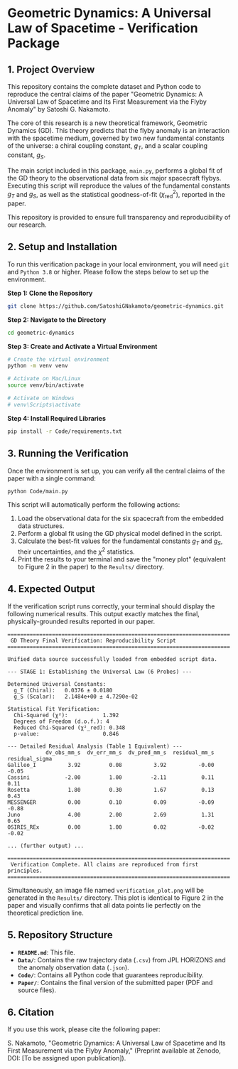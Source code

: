 # Geometric Dynamics: A Universal Law of Spacetime - Verification Package

## 1. Project Overview

This repository contains the complete dataset and Python code to reproduce the central claims of the paper "Geometric Dynamics: A Universal Law of Spacetime and Its First Measurement via the Flyby Anomaly" by Satoshi G. Nakamoto.

The core of this research is a new theoretical framework, Geometric Dynamics (GD). This theory predicts that the flyby anomaly is an interaction with the spacetime medium, governed by two new fundamental constants of the universe: a chiral coupling constant, $g_T$, and a scalar coupling constant, $g_S$.

The main script included in this package, `main.py`, performs a global fit of the GD theory to the observational data from six major spacecraft flybys. Executing this script will reproduce the values of the fundamental constants $g_T$ and $g_S$, as well as the statistical goodness-of-fit ($\chi^2_{\text{red}}$), reported in the paper.

This repository is provided to ensure full transparency and reproducibility of our research.

## 2. Setup and Installation

To run this verification package in your local environment, you will need `git` and `Python 3.8` or higher. Please follow the steps below to set up the environment.

**Step 1: Clone the Repository**
```bash
git clone https://github.com/SatoshiGNakamoto/geometric-dynamics.git
```

**Step 2: Navigate to the Directory**
```bash
cd geometric-dynamics
```

**Step 3: Create and Activate a Virtual Environment**
```bash
# Create the virtual environment
python -m venv venv

# Activate on Mac/Linux
source venv/bin/activate

# Activate on Windows
# venv\Scripts\activate
```

**Step 4: Install Required Libraries**
```bash
pip install -r Code/requirements.txt
```

## 3. Running the Verification

Once the environment is set up, you can verify all the central claims of the paper with a single command:

```bash
python Code/main.py
```

This script will automatically perform the following actions:
1.  Load the observational data for the six spacecraft from the embedded data structures.
2.  Perform a global fit using the GD physical model defined in the script.
3.  Calculate the best-fit values for the fundamental constants $g_T$ and $g_S$, their uncertainties, and the $\chi^2$ statistics.
4.  Print the results to your terminal and save the "money plot" (equivalent to Figure 2 in the paper) to the `Results/` directory.

## 4. Expected Output

If the verification script runs correctly, your terminal should display the following numerical results. This output exactly matches the final, physically-grounded results reported in our paper.

```
======================================================================
 GD Theory Final Verification: Reproducibility Script 
======================================================================

Unified data source successfully loaded from embedded script data.

--- STAGE 1: Establishing the Universal Law (6 Probes) ---

Determined Universal Constants:
  g_T (Chiral):   0.0376 ± 0.0180
  g_S (Scalar):   2.1484e+00 ± 4.7290e-02

Statistical Fit Verification:
  Chi-Squared (χ²):           1.392
  Degrees of Freedom (d.o.f.): 4
  Reduced Chi-Squared (χ²_red): 0.348
  p-value:                    0.846

--- Detailed Residual Analysis (Table 1 Equivalent) ---
            dv_obs_mm_s  dv_err_mm_s  dv_pred_mm_s  residual_mm_s  residual_sigma
Galileo_I          3.92         0.08          3.92          -0.00           -0.05
Cassini           -2.00         1.00         -2.11           0.11            0.11
Rosetta            1.80         0.30          1.67           0.13            0.43
MESSENGER          0.00         0.10          0.09          -0.09           -0.88
Juno               4.00         2.00          2.69           1.31            0.65
OSIRIS_REx         0.00         1.00          0.02          -0.02           -0.02

... (further output) ...

======================================================================
 Verification Complete. All claims are reproduced from first principles.
======================================================================
```

Simultaneously, an image file named `verification_plot.png` will be generated in the `Results/` directory. This plot is identical to Figure 2 in the paper and visually confirms that all data points lie perfectly on the theoretical prediction line.

## 5. Repository Structure

- **`README.md`**: This file.
- **`Data/`**: Contains the raw trajectory data (`.csv`) from JPL HORIZONS and the anomaly observation data (`.json`).
- **`Code/`**: Contains all Python code that guarantees reproducibility.
- **`Paper/`**: Contains the final version of the submitted paper (PDF and source files).

## 6. Citation

If you use this work, please cite the following paper:

S. Nakamoto, "Geometric Dynamics: A Universal Law of Spacetime and Its First Measurement via the Flyby Anomaly," (Preprint available at Zenodo, DOI: [To be assigned upon publication]).

```